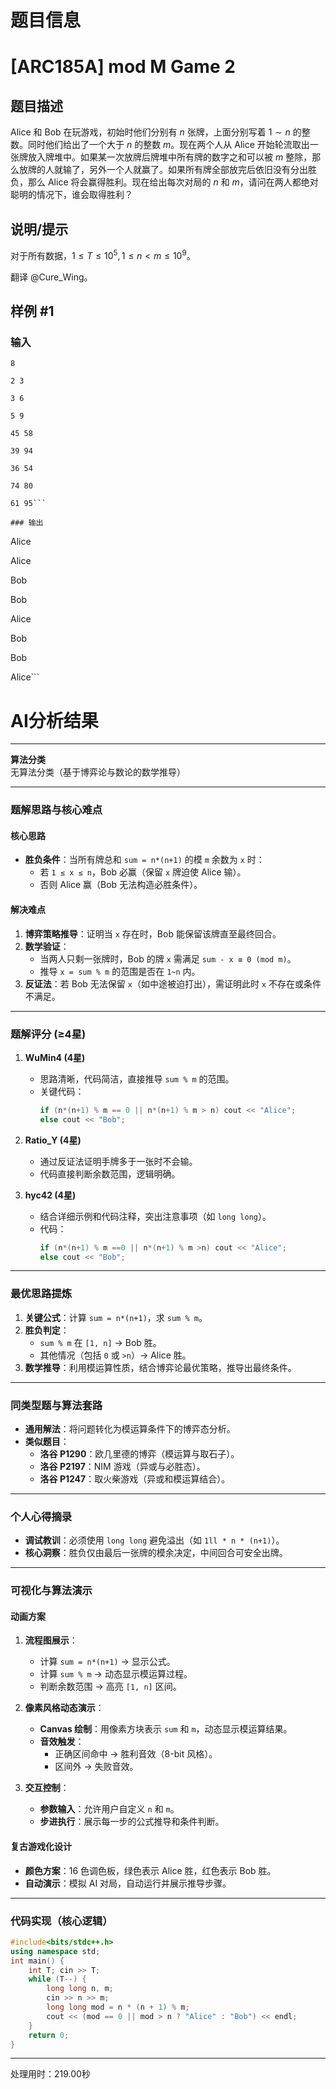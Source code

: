 # 题目信息

# [ARC185A] mod M Game 2

## 题目描述

Alice 和 Bob 在玩游戏，初始时他们分别有 $n$ 张牌，上面分别写着 $1\sim n$ 的整数。同时他们给出了一个大于 $n$ 的整数 $m$。现在两个人从 Alice 开始轮流取出一张牌放入牌堆中。如果某一次放牌后牌堆中所有牌的数字之和可以被 $m$ 整除，那么放牌的人就输了，另外一个人就赢了。如果所有牌全部放完后依旧没有分出胜负，那么 Alice 将会赢得胜利。现在给出每次对局的 $n$ 和 $m$，请问在两人都绝对聪明的情况下，谁会取得胜利？

## 说明/提示

对于所有数据，$1\le T\le10^5,1\le n<m\le10^9$。

翻译 @Cure_Wing。

## 样例 #1

### 输入

```
8

2 3

3 6

5 9

45 58

39 94

36 54

74 80

61 95```

### 输出

```
Alice

Alice

Bob

Bob

Alice

Bob

Bob

Alice```

# AI分析结果



---

**算法分类**  
无算法分类（基于博弈论与数论的数学推导）

---

### **题解思路与核心难点**

#### **核心思路**
- **胜负条件**：当所有牌总和 `sum = n*(n+1)` 的模 `m` 余数为 `x` 时：
  - 若 `1 ≤ x ≤ n`，Bob 必赢（保留 `x` 牌迫使 Alice 输）。
  - 否则 Alice 赢（Bob 无法构造必胜条件）。

#### **解决难点**
1. **博弈策略推导**：证明当 `x` 存在时，Bob 能保留该牌直至最终回合。
2. **数学验证**：
   - 当两人只剩一张牌时，Bob 的牌 `x` 需满足 `sum - x ≡ 0 (mod m)`。
   - 推导 `x = sum % m` 的范围是否在 `1~n` 内。
3. **反证法**：若 Bob 无法保留 `x`（如中途被迫打出），需证明此时 `x` 不存在或条件不满足。

---

### **题解评分 (≥4星)**

1. **WuMin4 (4星)**  
   - 思路清晰，代码简洁，直接推导 `sum % m` 的范围。
   - 关键代码：
     ```cpp
     if (n*(n+1) % m == 0 || n*(n+1) % m > n) cout << "Alice";
     else cout << "Bob";
     ```

2. **Ratio_Y (4星)**  
   - 通过反证法证明手牌多于一张时不会输。
   - 代码直接判断余数范围，逻辑明确。

3. **hyc42 (4星)**  
   - 结合详细示例和代码注释，突出注意事项（如 `long long`）。
   - 代码：
     ```cpp
     if (n*(n+1) % m ==0 || n*(n+1) % m >n) cout << "Alice";
     else cout << "Bob";
     ```

---

### **最优思路提炼**
1. **关键公式**：计算 `sum = n*(n+1)`，求 `sum % m`。
2. **胜负判定**：
   - `sum % m` 在 `[1, n]` → Bob 胜。
   - 其他情况（包括 `0` 或 `>n`）→ Alice 胜。
3. **数学推导**：利用模运算性质，结合博弈论最优策略，推导出最终条件。

---

### **同类型题与算法套路**
- **通用解法**：将问题转化为模运算条件下的博弈态分析。
- **类似题目**：
  - **洛谷 P1290**：欧几里德的博弈（模运算与取石子）。
  - **洛谷 P2197**：NIM 游戏（异或与必胜态）。
  - **洛谷 P1247**：取火柴游戏（异或和模运算结合）。

---

### **个人心得摘录**
- **调试教训**：必须使用 `long long` 避免溢出（如 `1ll * n * (n+1)`）。
- **核心洞察**：胜负仅由最后一张牌的模余决定，中间回合可安全出牌。

---

### **可视化与算法演示**

#### **动画方案**
1. **流程图展示**：
   - 计算 `sum = n*(n+1)` → 显示公式。
   - 计算 `sum % m` → 动态显示模运算过程。
   - 判断余数范围 → 高亮 `[1, n]` 区间。

2. **像素风格动态演示**：
   - **Canvas 绘制**：用像素方块表示 `sum` 和 `m`，动态显示模运算结果。
   - **音效触发**：
     - 正确区间命中 → 胜利音效（8-bit 风格）。
     - 区间外 → 失败音效。

3. **交互控制**：
   - **参数输入**：允许用户自定义 `n` 和 `m`。
   - **步进执行**：展示每一步的公式推导和条件判断。

#### **复古游戏化设计**
- **颜色方案**：16 色调色板，绿色表示 Alice 胜，红色表示 Bob 胜。
- **自动演示**：模拟 AI 对局，自动运行并展示推导步骤。

---

### **代码实现（核心逻辑）**
```cpp
#include<bits/stdc++.h>
using namespace std;
int main() {
    int T; cin >> T;
    while (T--) {
        long long n, m;
        cin >> n >> m;
        long long mod = n * (n + 1) % m;
        cout << (mod == 0 || mod > n ? "Alice" : "Bob") << endl;
    }
    return 0;
}
```

---
处理用时：219.00秒